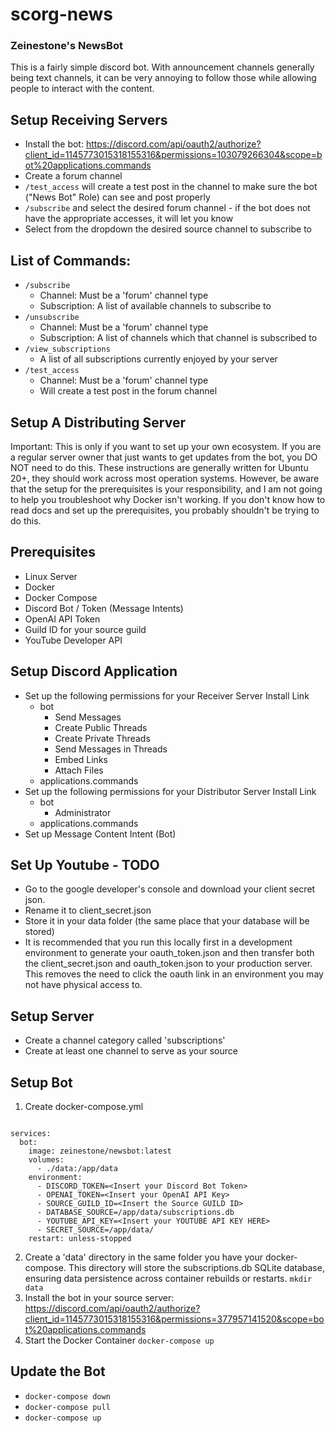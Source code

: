 # scorg-news

### Zeinestone's NewsBot

This is a fairly simple discord bot. With announcement channels generally being text channels, it can be very annoying to follow those while allowing people to interact with the content. 

## Setup Receiving Servers
- Install the bot: https://discord.com/api/oauth2/authorize?client_id=1145773015318155316&permissions=103079266304&scope=bot%20applications.commands
- Create a forum channel
- ```/test_access``` will create a test post in the channel to make sure the bot ("News Bot" Role) can see and post properly
- ```/subscribe``` and select the desired forum channel - if the bot does not have the appropriate accesses, it will let you know
- Select from the dropdown the desired source channel to subscribe to

## List of Commands:
- ```/subscribe```
  - Channel: Must be a 'forum' channel type
  - Subscription: A list of available channels to subscribe to
- ```/unsubscribe```
  - Channel: Must be a 'forum' channel type
  - Subscription: A list of channels which that channel is subscribed to
- ```/view_subscriptions```
  - A list of all subscriptions currently enjoyed by your server
- ```/test_access```
  - Channel: Must be a 'forum' channel type
  - Will create a test post in the forum channel

## Setup A Distributing Server
Important: This is only if you want to set up your own ecosystem. If you are a regular server owner that just wants to get updates from the bot, you DO NOT need to do this. These instructions are generally written for Ubuntu 20+, they should work across most operation systems. However, be aware that the setup for the prerequisites is your responsibility, and I am not going to help you troubleshoot why Docker isn't working. If you don't know how to read docs and set up the prerequisites, you probably shouldn't be trying to do this. 

## Prerequisites
- Linux Server
- Docker
- Docker Compose
- Discord Bot / Token (Message Intents)
- OpenAI API Token
- Guild ID for your source guild
- YouTube Developer API

## Setup Discord Application
- Set up the following permissions for your Receiver Server Install Link
  - bot
    - Send Messages
    - Create Public Threads
    - Create Private Threads
    - Send Messages in Threads
    - Embed Links
    - Attach Files
  - applications.commands
- Set up the following permissions for your Distributor Server Install Link
  - bot
    - Administrator
  - applications.commands
- Set up Message Content Intent (Bot)

## Set Up Youtube - TODO
- Go to the google developer's console and download your client secret json. 
- Rename it to client_secret.json
- Store it in your data folder (the same place that your database will be stored)
- It is recommended that you run this locally first in a development environment to generate your oauth_token.json and then transfer both the client_secret.json and oauth_token.json to your production server. This removes the need to click the oauth link in an environment you may not have physical access to. 

## Setup Server
- Create a channel category called 'subscriptions'
- Create at least one channel to serve as your source

## Setup Bot
1. Create docker-compose.yml
```version: '3'

services:
  bot:
    image: zeinestone/newsbot:latest
    volumes:
      - ./data:/app/data
    environment:
      - DISCORD_TOKEN=<Insert your Discord Bot Token>
      - OPENAI_TOKEN=<Insert your OpenAI API Key>
      - SOURCE_GUILD_ID=<Insert the Source GUILD ID>
      - DATABASE_SOURCE=/app/data/subscriptions.db
      - YOUTUBE_API_KEY=<Insert your YOUTUBE API KEY HERE>
      - SECRET_SOURCE=/app/data/
    restart: unless-stopped
```
2. Create a 'data' directory in the same folder you have your docker-compose. This directory will store the subscriptions.db SQLite database, ensuring data persistence across container rebuilds or restarts.
```mkdir data```
3. Install the bot in your source server: https://discord.com/api/oauth2/authorize?client_id=1145773015318155316&permissions=377957141520&scope=bot%20applications.commands
4. Start the Docker Container
```docker-compose up```

## Update the Bot
- ```docker-compose down```
- ```docker-compose pull```
- ```docker-compose up```